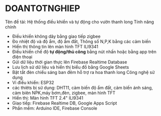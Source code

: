 # DOANTOTNGHIEP
Tên đề tài: Hệ thống điều khiển và tự động cho vườn thanh long
 Tính năng chính
- Điều khiển không dây bằng giao tiếp zigbee
- Đo nhiệt độ và độ ẩm, độ ẩm đất, Thông số N,P,K bằng các cảm biến
- Hiển thị thông tin lên màn hình TFT ILI9341
- Điều khiển chế độ **tự động/thủ công** bằng nút nhấn hoặc bằng app trên điện thoại
- Gửi dữ liệu thời gian thực lên Firebase Realtime Database
- Lưu lịch sử dữ liệu và hiển thị biểu đồ bằng Google Sheets
- Bật tắt đèn chiếu sáng ban đêm hỗ trợ ra hoa thanh long
 Công nghệ sử dụng
- Vi điều khiển: ESP32
- các thiêts bị sử dụng: DHT11, cảm biến độ ẩm đất, cảm biến ánh sáng, cảm biên NPK,máy bơm,đèn, zigbee, màn hình TFT
- Hiển thị: Màn hình TFT 2.4" ILI9341 
- Giao tiếp: Firebase Realtime DB, Google Apps Script
- Phần mềm: Arduino IDE, Firebase Console
